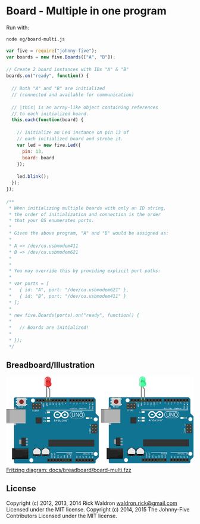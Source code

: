 <!--remove-start-->
# Board - Multiple in one program

Run with:
```bash
node eg/board-multi.js
```
<!--remove-end-->

```javascript
var five = require("johnny-five");
var boards = new five.Boards(["A", "B"]);

// Create 2 board instances with IDs "A" & "B"
boards.on("ready", function() {

  // Both "A" and "B" are initialized
  // (connected and available for communication)

  // |this| is an array-like object containing references
  // to each initialized board.
  this.each(function(board) {

    // Initialize an Led instance on pin 13 of
    // each initialized board and strobe it.
    var led = new five.Led({
      pin: 13,
      board: board
    });

    led.blink();
  });
});

/**
 * When initializing multiple boards with only an ID string,
 * the order of initialization and connection is the order
 * that your OS enumerates ports.
 *
 * Given the above program, "A" and "B" would be assigned as:
 *
 * A => /dev/cu.usbmodem411
 * B => /dev/cu.usbmodem621
 *
 *
 * You may override this by providing explicit port paths:
 *
 * var ports = [
 *   { id: "A", port: "/dev/cu.usbmodem621" },
 *   { id: "B", port: "/dev/cu.usbmodem411" }
 * ];
 *
 * new five.Boards(ports).on("ready", function() {
 *
 *   // Boards are initialized!
 *
 * });
 */

```


## Breadboard/Illustration


![docs/breadboard/board-multi.png](breadboard/board-multi.png)  
[Fritzing diagram: docs/breadboard/board-multi.fzz](breadboard/board-multi.fzz)




<!--remove-start-->
## License
Copyright (c) 2012, 2013, 2014 Rick Waldron <waldron.rick@gmail.com>
Licensed under the MIT license.
Copyright (c) 2014, 2015 The Johnny-Five Contributors
Licensed under the MIT license.
<!--remove-end-->
